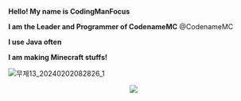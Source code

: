 **Hello! My name is CodingManFocus**

**I am the Leader and Programmer of CodenameMC**
@CodenameMC

**I use Java often**

**I am making Minecraft stuffs!**

![무제13_20240202082826_1](_res/무제13_20240202082826_1.png)
<p align="center">
  <a href="https://skillicons.dev">
    <img src="https://skillicons.dev/icons?i=java,python,cpp,javascript,html,css" />
  </a>
</p>